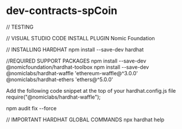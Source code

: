 # dev-contracts-spCoin

// TESTING

// VISUAL STUDIO CODE INSTALL PLUGIN Nomic Foundation

// INSTALLING HARDHAT
npm install --save-dev hardhat

//REQUIRED SUPPORT PACKAGES 
 npm install --save-dev @nomicfoundation/hardhat-toolbox 
 npm install --save-dev @nomiclabs/hardhat-waffle 'ethereum-waffle@^3.0.0' @nomiclabs/hardhat-ethers 'ethers@^5.0.0'

Add the following code snippet at the top of your hardhat.config.js file require("@nomiclabs/hardhat-waffle");

npm audit fix --force

// IMPORTANT HARDHAT GLOBAL COMMANDS
npx hardhat help
